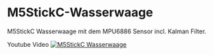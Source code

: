 # M5StickC-Wasserwaage
M5StickC Wasserwaage mit dem MPU6886 Sensor incl. Kalman Filter.

Youtube Video
[![M5StickC Wasserwaage](https://img.youtube.com/vi/JKqJPkyUPDk/0.jpg)](https://www.youtube.com/watch?v=JKqJPkyUPDk)
